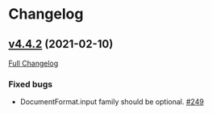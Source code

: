 # Changelog

## [v4.4.2](https://github.com/jodconverter/jodconverter/tree/v4.4.2) (2021-02-10)

[Full Changelog](https://github.com/jodconverter/jodconverter/compare/v4.4.1...v4.4.2)

### **Fixed bugs**

- DocumentFormat.input family should be optional. [\#249](https://github.com/jodconverter/jodconverter/issues/249)
